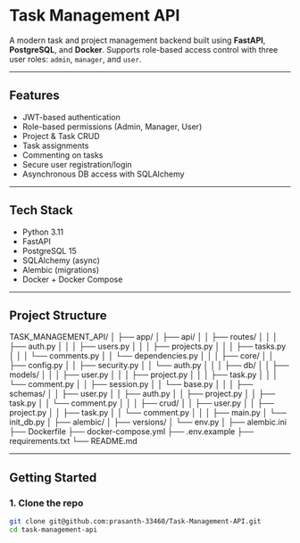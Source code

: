 # Task Management API

A modern task and project management backend built using **FastAPI**, **PostgreSQL**, and **Docker**. Supports role-based access control with three user roles: `admin`, `manager`, and `user`.

---

## Features

- JWT-based authentication
- Role-based permissions (Admin, Manager, User)
- Project & Task CRUD
- Task assignments
- Commenting on tasks
- Secure user registration/login
- Asynchronous DB access with SQLAlchemy

---

## Tech Stack

- Python 3.11
- FastAPI
- PostgreSQL 15
- SQLAlchemy (async)
- Alembic (migrations)
- Docker + Docker Compose

---

## Project Structure

TASK_MANAGEMENT_API/
│
├── app/
│   ├── api/
│   │   ├── routes/
│   │   │   ├── auth.py
│   │   │   ├── users.py
│   │   │   ├── projects.py
│   │   │   ├── tasks.py
│   │   │   └── comments.py
│   │   └── dependencies.py
│   │
│   ├── core/
│   │   ├── config.py
│   │   ├── security.py
│   │   └── auth.py
│   │
│   ├── db/
│   │   ├── models/
│   │   │   ├── user.py
│   │   │   ├── project.py
│   │   │   ├── task.py
│   │   │   └── comment.py
│   │   ├── session.py
│   │   └── base.py
│   │
│   ├── schemas/
│   │   ├── user.py
│   │   ├── auth.py
│   │   ├── project.py
│   │   ├── task.py
│   │   └── comment.py
│   │
│   ├── crud/
│   │   ├── user.py
│   │   ├── project.py
│   │   ├── task.py
│   │   └── comment.py
│   │
│   ├── main.py
│   └── init_db.py
│
├── alembic/
│   ├── versions/
│   └── env.py
│
├── alembic.ini
├── Dockerfile
├── docker-compose.yml
├── .env.example
├── requirements.txt
└── README.md

---

## Getting Started

### 1. Clone the repo

```bash
git clone git@github.com:prasanth-33460/Task-Management-API.git
cd task-management-api
